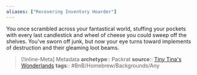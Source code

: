 ```yaml
---
aliases: ["Recovering Inventory Hoarder"]
---
```

You once scrambled across your fantastical world, stuffing your pockets with every last candlestick and wheel of cheese you could sweep off the shelves. You've sworn off junk, but now your eye turns toward implements of destruction and their gleaming loot beams.


>[!inline-Meta] Metadata
> **archetype**:: Packrat
> **source**:: [Tiny Tina's Wonderlands](https://playwonderlands.2k.com)
> **tags**:: #BnB/Homebrew/Backgrounds/Any